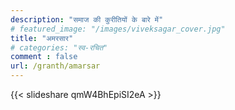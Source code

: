 ```yaml
---
description: "समाज की कुरीतियों के बारे में"
# featured_image: "/images/viveksagar_cover.jpg"
title: "अमरसार"
# categories: "स्व-रचित"
comment : false
url: /granth/amarsar
---
```


{{< slideshare qmW4BhEpiSI2eA >}}